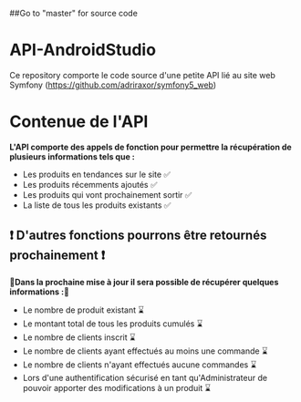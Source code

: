 ##Go to "master" for source code


# API-AndroidStudio
Ce repository comporte le code source d'une petite API lié au site web Symfony (https://github.com/adriraxor/symfony5_web)

# Contenue de l'API

**L'API comporte des appels de fonction pour permettre la récupération de plusieurs informations tels que :**
- Les produits en tendances sur le site ✅
- Les produits récemments ajoutés ✅
- Les produits qui vont prochainement sortir ✅
- La liste de tous les produits existants ✅

## ❗️ D'autres fonctions pourrons être retournés prochainement ❗️ 
**🔨Dans la prochaine mise à jour il sera possible de récupérer quelques informations :🔨**

 - Le nombre de produit existant ⌛️
- Le montant total de tous les produits cumulés ⌛️
- Le nombre de clients inscrit ⌛️
- Le nombre de clients ayant effectués au moins une commande ⌛️
- Le nombre de clients n'ayant effectués aucune commandes ⌛️
- Lors d'une authentification sécurisé en tant qu'Administrateur de pouvoir apporter des modifications à un produit ⌛️
